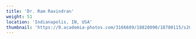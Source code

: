 ```yaml
---
title: 'Dr. Ram Ravindran'
weight: 51
location: 'Indianapolis, IN, USA'
thumbnail: 'https://0.academia-photos.com/3166689/18820090/18780115/s200_k.kalyanasundaram.jpg'
---
```

